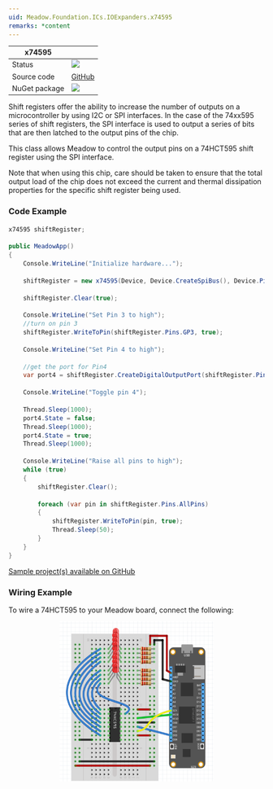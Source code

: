 ```yaml
---
uid: Meadow.Foundation.ICs.IOExpanders.x74595
remarks: *content
---
```


| x74595 | |
|--------|--------|
| Status | <img src="https://img.shields.io/badge/Working-brightgreen" style="width: auto; height: -webkit-fill-available;" /> |
| Source code | [GitHub](https://github.com/WildernessLabs/Meadow.Foundation/tree/master/Source/Meadow.Foundation.Peripherals/ICs.IOExpanders.x74595) |
| NuGet package | <a href="https://www.nuget.org/packages/Meadow.Foundation.ICs.IOExpanders.x74595/" target="_blank"><img src="https://img.shields.io/nuget/v/Meadow.Foundation.ICs.IOExpanders.x74595.svg?label=Meadow.Foundation.ICs.IOExpanders.x74595" /></a> |

Shift registers offer the ability to increase the number of outputs on a microcontroller by using I2C or SPI interfaces. In the case of the 74xx595 series of shift registers, the SPI interface is used to output a series of bits that are then latched to the output pins of the chip.

This class allows Meadow to control the output pins on a 74HCT595 shift register using the SPI interface.

Note that when using this chip, care should be taken to ensure that the total output load of the chip does not exceed the current and thermal dissipation properties for the specific shift register being used.

### Code Example

```csharp
x74595 shiftRegister;

public MeadowApp()
{
    Console.WriteLine("Initialize hardware...");

    shiftRegister = new x74595(Device, Device.CreateSpiBus(), Device.Pins.D00, 8);

    shiftRegister.Clear(true);

    Console.WriteLine("Set Pin 3 to high");
    //turn on pin 3
    shiftRegister.WriteToPin(shiftRegister.Pins.GP3, true);

    Console.WriteLine("Set Pin 4 to high");

    //get the port for Pin4
    var port4 = shiftRegister.CreateDigitalOutputPort(shiftRegister.Pins.GP4, true, Meadow.Hardware.OutputType.OpenDrain);

    Console.WriteLine("Toggle pin 4");

    Thread.Sleep(1000);
    port4.State = false;
    Thread.Sleep(1000);
    port4.State = true;
    Thread.Sleep(1000);

    Console.WriteLine("Raise all pins to high");
    while (true)
    {
        shiftRegister.Clear();

        foreach (var pin in shiftRegister.Pins.AllPins)
        {
            shiftRegister.WriteToPin(pin, true);
            Thread.Sleep(50);
        }
    }
}

```

[Sample project(s) available on GitHub](https://github.com/WildernessLabs/Meadow.Foundation/tree/master/Source/Meadow.Foundation.Peripherals/ICs.IOExpanders.x74595/Samples/ICs.IOExpanders.x74595_Sample)

### Wiring Example

To wire a 74HCT595 to your Meadow board, connect the following:

<img src="../../API_Assets/Meadow.Foundation.ICs.IOExpanders.x74595/x74595_Fritzing.svg" 
    style="width: 60%; display: block; margin-left: auto; margin-right: auto;" />




